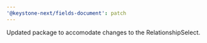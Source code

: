 ```yaml
---
'@keystone-next/fields-document': patch
---
```


Updated package to accomodate changes to the RelationshipSelect.
